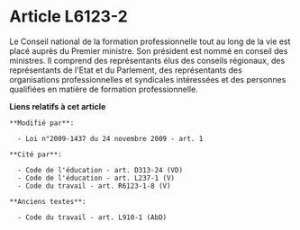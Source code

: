 # Article L6123-2

Le Conseil national de la formation professionnelle tout au long de la vie est placé auprès du Premier ministre. Son
président est nommé en conseil des ministres. Il comprend des représentants élus des conseils régionaux, des représentants de
l'Etat et du Parlement, des représentants des organisations professionnelles et syndicales intéressées et des personnes
qualifiées en matière de formation professionnelle.

**Liens relatifs à cet article**

	**Modifié par**:

	  - Loi n°2009-1437 du 24 novembre 2009 - art. 1

	**Cité par**:

	  - Code de l'éducation - art. D313-24 (VD)
	  - Code de l'éducation - art. L237-1 (V)
	  - Code du travail - art. R6123-1-8 (V)

	**Anciens textes**:

	  - Code du travail - art. L910-1 (AbD)
